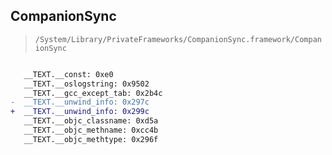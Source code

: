 ## CompanionSync

> `/System/Library/PrivateFrameworks/CompanionSync.framework/CompanionSync`

```diff

   __TEXT.__const: 0xe0
   __TEXT.__oslogstring: 0x9502
   __TEXT.__gcc_except_tab: 0x2b4c
-  __TEXT.__unwind_info: 0x297c
+  __TEXT.__unwind_info: 0x299c
   __TEXT.__objc_classname: 0xd5a
   __TEXT.__objc_methname: 0xcc4b
   __TEXT.__objc_methtype: 0x296f

```
